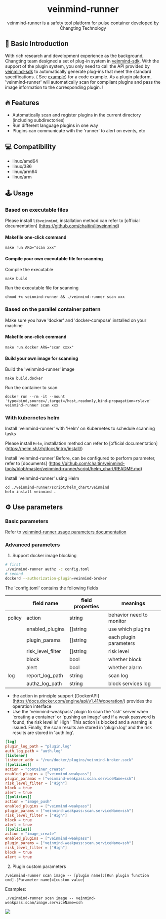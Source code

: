 <h1 align="center"> veinmind-runner </h1>

<p align="center">
veinmind-runner is a safety tool platform for pulse container developed by Changting Technology
</p>

## 📸 Basic Introduction

With rich research and development experience as the background, Changting team designed a set of plug-in system in [veinmind-sdk](). With the support of the plugin system, you only need to call the API provided by [veinmind-sdk]() to automatically generate plug-ins that meet the standard specifications. (
See [example](./example)) for a code example.
As a plugin platform, 'veinmind-runner' will automatically scan for compliant plugins and pass the image information to the corresponding plugin.
! [](https://dinfinite.oss-cn-beijing.aliyuncs.com/image/20220321150601.png)

## 🔥 Features

- Automatically scan and register plugins in the current directory (including subdirectories)
- Run different language plugins in one way
- Plugins can communicate with the 'runner' to alert on events, etc

## 💻 Compatibility

- linux/amd64
- linux/386
- linux/arm64
- linux/arm

## 🕹 Usage

### Based on executable files

Please install ` libveinmind `, installation method can refer to [official documentation] (https://github.com/chaitin/libveinmind)
#### Makefile one-click command

```
make run ARG="scan xxx"
```
#### Compile your own executable file for scanning

Compile the executable
```
make build
```
Run the executable file for scanning
```
chmod +x veinmind-runner && ./veinmind-runner scan xxx
```
### Based on the parallel container pattern
Make sure you have 'docker' and 'docker-compose' installed on your machine
#### Makefile one-click command
```
make run.docker ARG="scan xxxx"
```
#### Build your own image for scanning
Build the 'veinmind-runner' image
```
make build.docker
```
Run the container to scan
```
docker run --rm -it --mount 'type=bind,source=/,target=/host,readonly,bind-propagation=rslave' veinmind-runner scan xxx
```
### With kubernetes helm
Install 'veinmind-runner' with 'Helm' on Kubernetes to schedule scanning tasks

Please install ` Helm `, installation method can refer to [official documentation] (https://helm.sh/zh/docs/intro/install/)

Install 'veinmind-runner'
Before, can be configured to perform parameter, refer to [documents] (https://github.com/chaitin/veinmind-tools/blob/master/veinmind-runner/script/helm_chart/README.md)

Install 'veinmind-runner' using Helm

```
cd ./veinmind-runner/script/helm_chart/veinmind
helm install veinmind .
```
## ⚙ Use parameters
### Basic parameters
Refer to [veinmind-runner usage parameters documentation](docs/veinmind-runner.md)
### Advanced parameters
1. Support docker image blocking

```bash
# first
./veinmind-runner authz -c config.toml
# second
dockerd --authorization-plugin=veinmind-broker
```

The 'config.toml' contains the following fields

|        | **field name**    | **field properties** | **meanings**             |
|--------|-------------------|----------------------|--------------------------|
| policy | action            | string               | behavior need to monitor |
|        | enabled_plugins   | []string             | use which plugins        |
|        | plugin_params     | []string             | each plugin parameters   |
|        | risk_level_filter | []string             | risk level               |
|        | block             | bool                 | whether block            |
|        | alert             | bool                 | whether alarm            |
| log    | report_log_path   | string               | scan log                 |
|        | authz_log_path    | string               | block services log       |

- the action in principle support [DockerAPI] (https://docs.docker.com/engine/api/v1.41/#operation/) provides the operation interface
- Use the 'veinmind-weakpass' plugin to scan the 'ssh' server when 'creating a container' or 'pushing an image' and if a weak password is found, the risk level is' High '
This action is blocked and a warning is issued. Finally, the scan results are stored in 'plugin.log' and the risk results are stored in 'auth.log'.

``` toml
[log]
plugin_log_path = "plugin.log"
auth_log_path = "auth.log"
[listener]
listener_addr = "/run/docker/plugins/veinmind-broker.sock"
[[policies]]
action = "container_create"
enabled_plugins = ["veinmind-weakpass"]
plugin_paramas = ["veinmind-weakpass:scan.serviceName=ssh"]
risk_level_filter = ["High"]
block = true
alert = true
[[policies]]
action = "image_push"
enabled_plugins = ["veinmind-weakpass"]
plugin_params = ["veinmind-weakpass:scan.serviceName=ssh"]
risk_level_filter = ["High"]
block = true
alert = true
[[policies]]
action = "image_create"
enabled_plugins = ["veinmind-weakpass"]
plugin_params = ["veinmind-weakpass:scan.serviceName=ssh"]
risk_level_filter = ["High"]
block = true
alert = true
```
2. Plugin custom parameters
```
/veinmind-runner scan image -- [plugin name]:[Run plugin function cmd].[Parameter name]=[custom value]
```
Examples:
```
./veinmind-runner scan image -- veinmind-weakpass:scan/image.serviceName=ssh
```
![](https://veinmind-cache.oss-cn-hangzhou.aliyuncs.com/img/docs/runner_1.jpg)